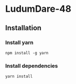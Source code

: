 
# LudumDare-48

## Installation

### Install yarn

```shell
npm install -g yarn
```

### Install dependencies

```shell
yarn install
```

